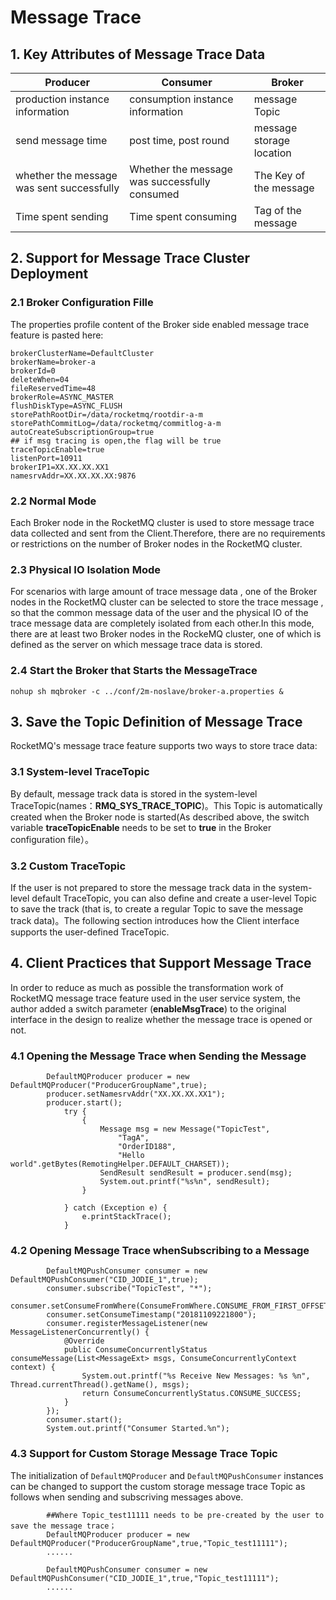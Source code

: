 # Message Trace



## 1. Key Attributes of Message Trace Data

| Producer        | Consumer        | Broker     |
| ---------------- | ----------------- | ------------ |
| production instance information     | consumption instance information      | message Topic  |
| send message time | post time, post round | message storage location |
| whether the message was sent successfully | Whether the message was successfully consumed  | The Key of the message  |
| Time spent sending         | Time spent consuming         | Tag of the message  |

## 2. Support for Message Trace Cluster Deployment

### 2.1 Broker Configuration Fille

The properties profile content of the Broker side enabled message trace feature is pasted here:

```
brokerClusterName=DefaultCluster
brokerName=broker-a
brokerId=0
deleteWhen=04
fileReservedTime=48
brokerRole=ASYNC_MASTER
flushDiskType=ASYNC_FLUSH
storePathRootDir=/data/rocketmq/rootdir-a-m
storePathCommitLog=/data/rocketmq/commitlog-a-m
autoCreateSubscriptionGroup=true
## if msg tracing is open,the flag will be true
traceTopicEnable=true
listenPort=10911
brokerIP1=XX.XX.XX.XX1
namesrvAddr=XX.XX.XX.XX:9876
```

### 2.2 Normal Mode
Each Broker node in the RocketMQ cluster is used to store message trace data collected and sent from the Client.Therefore, there are no requirements or restrictions on the number of Broker nodes in the RocketMQ cluster.

### 2.3 Physical IO Isolation Mode
For scenarios with large amount of trace message data , one of the Broker nodes in the RocketMQ cluster can be selected to store the trace message , so that the common message data of the user and the physical IO of the trace message data are completely isolated from each other.In this mode, there are at least two Broker nodes in the RockeMQ cluster, one of which is defined as the server on which message trace data is stored.

### 2.4 Start the Broker that Starts the MessageTrace
`nohup sh mqbroker -c ../conf/2m-noslave/broker-a.properties &`

## 3. Save the Topic Definition of Message Trace 
RocketMQ's message trace feature supports two ways to store trace data:

### 3.1 System-level TraceTopic
By default, message track data is stored in the system-level TraceTopic(names：**RMQ_SYS_TRACE_TOPIC**)。This Topic is automatically created when the Broker node is started(As described above, the switch variable **traceTopicEnable** needs to be set to **true** in the Broker  configuration file）。

### 3.2 Custom TraceTopic 
If the user is not prepared to store the message track data in the system-level default TraceTopic, you can also define and create a user-level Topic to save the track (that is, to create a regular Topic to save the message track data)。The following section introduces how the Client interface supports the user-defined TraceTopic.

## 4. Client Practices that Support Message Trace
In order to reduce as much as possible the transformation work of RocketMQ message trace feature used in the user service system, the author added a switch parameter (**enableMsgTrace**) to the original interface in the design to realize whether the message trace is opened or not.

### 4.1 Opening  the Message Trace when Sending  the Message
```
        DefaultMQProducer producer = new DefaultMQProducer("ProducerGroupName",true);
        producer.setNamesrvAddr("XX.XX.XX.XX1");
        producer.start();
            try {
                {
                    Message msg = new Message("TopicTest",
                        "TagA",
                        "OrderID188",
                        "Hello world".getBytes(RemotingHelper.DEFAULT_CHARSET));
                    SendResult sendResult = producer.send(msg);
                    System.out.printf("%s%n", sendResult);
                }

            } catch (Exception e) {
                e.printStackTrace();
            }
```

### 4.2 Opening Message Trace whenSubscribing to a Message
```
        DefaultMQPushConsumer consumer = new DefaultMQPushConsumer("CID_JODIE_1",true);
        consumer.subscribe("TopicTest", "*");
        consumer.setConsumeFromWhere(ConsumeFromWhere.CONSUME_FROM_FIRST_OFFSET);
        consumer.setConsumeTimestamp("20181109221800");
        consumer.registerMessageListener(new MessageListenerConcurrently() {
            @Override
            public ConsumeConcurrentlyStatus consumeMessage(List<MessageExt> msgs, ConsumeConcurrentlyContext context) {
                System.out.printf("%s Receive New Messages: %s %n", Thread.currentThread().getName(), msgs);
                return ConsumeConcurrentlyStatus.CONSUME_SUCCESS;
            }
        });
        consumer.start();
        System.out.printf("Consumer Started.%n");
```

### 4.3 Support for Custom Storage Message Trace Topic
The initialization of `DefaultMQProducer` and `DefaultMQPushConsumer` instances can be changed to support the custom storage message trace Topic as follows when sending and subscriving messages above.

```
        ##Where Topic_test11111 needs to be pre-created by the user to save the message trace；
        DefaultMQProducer producer = new DefaultMQProducer("ProducerGroupName",true,"Topic_test11111");
        ......

        DefaultMQPushConsumer consumer = new DefaultMQPushConsumer("CID_JODIE_1",true,"Topic_test11111");
        ......
```